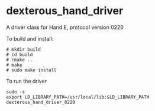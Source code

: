 # dexterous_hand_driver
A driver class for Hand E, protocol version 0220

To build and install:

```
# mkdir build
# cd build
# cmake ..
# make
# sudo make install
```

To run the driver

```
sudo -s
export LD_LIBRARY_PATH=/usr/local/lib:$LD_LIBRARY_PATH
dexterous_hand_driver_0220
```
